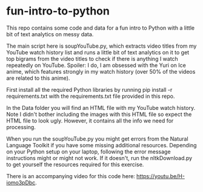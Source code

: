 # fun-intro-to-python
This repo contains some code and data for a fun intro to Python with a little bit of text analytics on messy data.

The main script here is soupYouTube.py, which extracts video titles from my YouTube watch history list and runs a little bit of text analytics on it to get top bigrams from the video titles to check if there is anything I watch repeatedly on YouTube. Spoiler: I do, I am obsessed with the Yuri on Ice anime, which features strongly in my watch history (over 50% of the videos are related to this anime).

First install all the required Python libraries by running pip install -r requirements.txt with the requirements.txt file provided in this repo.

In the Data folder you will find an HTML file with my YouTube watch history. Note I didn't bother including the images with this HTML file so expect the HTML file to look ugly. However, it contains all the info we need for processing.

When you run the soupYouTube.py you might get errors from the Natural Language Toolkit if you have some missing additional resources. Depending on your Python setup on your laptop, following the error message instructions might or might not work. If it doesn't, run the nltkDownload.py to get yourself the resources required for this exercise.

There is an accompanying video for this code here: https://youtu.be/H-iomo3pDbc.
